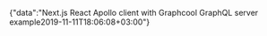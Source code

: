 {"data":"Next.js React Apollo client with Graphcool GraphQL server example2019-11-11T18:06:08+03:00"}
